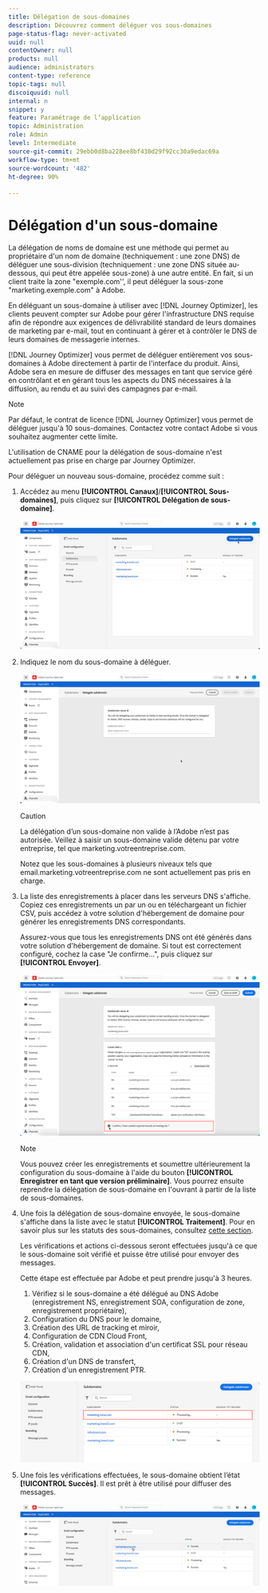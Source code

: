 ```yaml
---
title: Délégation de sous-domaines
description: Découvrez comment déléguer vos sous-domaines
page-status-flag: never-activated
uuid: null
contentOwner: null
products: null
audience: administrators
content-type: reference
topic-tags: null
discoiquuid: null
internal: n
snippet: y
feature: Paramétrage de l’application
topic: Administration
role: Admin
level: Intermediate
source-git-commit: 29ebb0d8ba228ee8bf430d29f92cc30a9edac69a
workflow-type: tm+mt
source-wordcount: '482'
ht-degree: 90%

---
```



# Délégation d&#39;un sous-domaine

La délégation de noms de domaine est une méthode qui permet au propriétaire d&#39;un nom de domaine (techniquement : une zone DNS) de déléguer une sous-division (techniquement : une zone DNS située au-dessous, qui peut être appelée sous-zone) à une autre entité. En fait, si un client traite la zone &quot;exemple.com&#39;&#39;, il peut déléguer la sous-zone &quot;marketing.exemple.com&quot; à Adobe.

En déléguant un sous-domaine à utiliser avec [!DNL Journey Optimizer], les clients peuvent compter sur Adobe pour gérer l&#39;infrastructure DNS requise afin de répondre aux exigences de délivrabilité standard de leurs domaines de marketing par e-mail, tout en continuant à gérer et à contrôler le DNS de leurs domaines de messagerie internes.

[!DNL Journey Optimizer] vous permet de déléguer entièrement vos sous-domaines à Adobe directement à partir de l&#39;interface du produit. Ainsi, Adobe sera en mesure de diffuser des messages en tant que service géré en contrôlant et en gérant tous les aspects du DNS nécessaires à la diffusion, au rendu et au suivi des campagnes par e-mail.

>[!NOTE]
>
>Par défaut, le contrat de licence [!DNL Journey Optimizer] vous permet de déléguer jusqu&#39;à 10 sous-domaines. Contactez votre contact Adobe si vous souhaitez augmenter cette limite.
>
>L&#39;utilisation de CNAME pour la délégation de sous-domaine n&#39;est actuellement pas prise en charge par Journey Optimizer.

Pour déléguer un nouveau sous-domaine, procédez comme suit :

1. Accédez au menu **[!UICONTROL Canaux]**/**[!UICONTROL Sous-domaines]**, puis cliquez sur **[!UICONTROL Délégation de sous-domaine]**.

   ![](../assets/subdomain-delegate.png)

1. Indiquez le nom du sous-domaine à déléguer.

   ![](../assets/subdomain-name.png)

   >[!CAUTION]
   >
   >La délégation d’un sous-domaine non valide à l’Adobe n’est pas autorisée. Veillez à saisir un sous-domaine valide détenu par votre entreprise, tel que marketing.votreentreprise.com.
   >
   >Notez que les sous-domaines à plusieurs niveaux tels que email.marketing.votreentreprise.com ne sont actuellement pas pris en charge.

1. La liste des enregistrements à placer dans les serveurs DNS s&#39;affiche. Copiez ces enregistrements un par un ou en téléchargeant un fichier CSV, puis accédez à votre solution d&#39;hébergement de domaine pour générer les enregistrements DNS correspondants.

   Assurez-vous que tous les enregistrements DNS ont été générés dans votre solution d&#39;hébergement de domaine. Si tout est correctement configuré, cochez la case &quot;Je confirme...&quot;, puis cliquez sur **[!UICONTROL Envoyer]**.

   ![](../assets/subdomain-submit.png)

   >[!NOTE]
   >
   >Vous pouvez créer les enregistrements et soumettre ultérieurement la configuration du sous-domaine à l&#39;aide du bouton **[!UICONTROL Enregistrer en tant que version préliminaire]**. Vous pourrez ensuite reprendre la délégation de sous-domaine en l&#39;ouvrant à partir de la liste de sous-domaines.

1. Une fois la délégation de sous-domaine envoyée, le sous-domaine s&#39;affiche dans la liste avec le statut **[!UICONTROL Traitement]**. Pour en savoir plus sur les statuts des sous-domaines, consultez [cette section](access-subdomains.md).

   Les vérifications et actions ci-dessous seront effectuées jusqu&#39;à ce que le sous-domaine soit vérifié et puisse être utilisé pour envoyer des messages.

   Cette étape est effectuée par Adobe et peut prendre jusqu&#39;à 3 heures.

   1. Vérifiez si le sous-domaine a été délégué au DNS Adobe (enregistrement NS, enregistrement SOA, configuration de zone, enregistrement propriétaire),
   1. Configuration du DNS pour le domaine,
   1. Création des URL de tracking et miroir,
   1. Configuration de CDN Cloud Front,
   1. Création, validation et association d&#39;un certificat SSL pour réseau CDN,
   1. Création d&#39;un DNS de transfert,
   1. Création d&#39;un enregistrement PTR.

   ![](../assets/subdomain-processing.png)

1. Une fois les vérifications effectuées, le sous-domaine obtient l’état **[!UICONTROL Succès]**. Il est prêt à être utilisé pour diffuser des messages.

   <!-- later on, users will be notified in Pulse -->

   ![](../assets/subdomain-notification.png)



